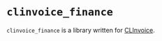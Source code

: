 # `clinvoice_finance`

`clinvoice_finance` is a library written for [CLInvoice](https://github.com/Iron-E/CLInvoice).
